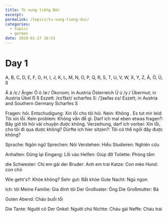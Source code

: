 ```yaml
---
title: Từ vụng tiếng Đức
excerpt: 
permalink: /topics/tu-vung-tieng-duc/
categories:
  - topics
  - german
date: 2020-01-27 16:53
---
```


# Day 1

A, B, C, D, E, F, G, H, I, J, K, L, M, N, O, P, Q, R, S, T, U, V, W, X, Y, Z, Ä, Ö, Ü, ß



Ä 	ä 	/ɛː/ 	Ärger
Ö 	ö 	/øː/ 	Ökonom; in Austria Österreich
Ü 	ü 	/yː/ 	Übermut; in Austria Übel
ẞ 	ß 	Eszett: /ɛsˈt͡sɛt/
scharfes S: /ˈʃaʁfəs ɛs/ 	Eszett; in Austria and Southern Germany Scharfes S 



Fragen: hỏi.
Entschudigung: Xin lỗi cho tôi hỏi.
Nein: Không	.
Es tut mir leid: Tôi xin lỗi.
Kein problem: Không vấn đề gì.
Darf ich mal eben etwas fragen?: Bây giờ tôi hỏi vài chuyện được không.
Verzeihung, darf ich vorbei: Xin lỗi, cho tôi đi qua được không?
Dürfte ich hier sitzen?: Tôi có thể ngồi đây được không?

Sprache: Ngôn ngữ
Sprechen: Nói
Verstehen: Hiểu
Studieren: Nghiên cứu

Anhalten: Dừng lại
Eingang: Lối vào
Helfen: Giúp đỡ
Toilette: Phòng tắm

die Schwester: Chị em gái
der Bruder: Anh em trai
Katze: Con mèo
Hund: con chó

Wie geht's?: Khỏe không?
Sehr gut: Rất khỏe
Gute Nacht: Ngủ ngon

Ich: tôi
Meine Familie: Gia đình tôi
Der Großvater: Ông
Die Großmutter: Bà 

Guten Abend: Chào buổi tối

Die Tante: Người cô
Der Onkel: Người chú 
Nichte: Cháu gái
Neffe: Cháu trai


